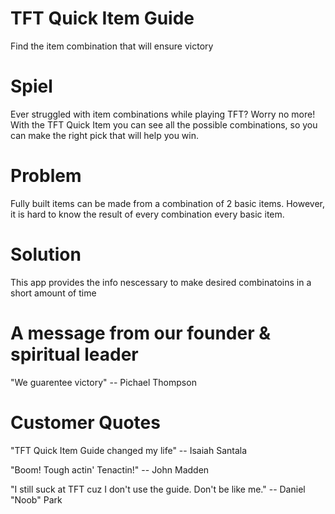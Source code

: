 # TFT Quick Item Guide
  Find the item combination that will ensure victory
# Spiel
  Ever struggled with item combinations while playing TFT? Worry no more! With the TFT Quick Item you can see all the possible combinations, so you can make the right pick that will help you win. 
# Problem
  Fully built items can be made from a combination of 2 basic items. However, it is hard to know the result of every combination every basic item.
# Solution
  This app provides the info nescessary to make desired combinatoins in a short amount of time
# A message from our founder & spiritual leader
  "We guarentee victory" -- Pichael Thompson
# Customer Quotes
  "TFT Quick Item Guide changed my life" -- Isaiah Santala

  "Boom! Tough actin' Tenactin!" -- John Madden
  
  "I still suck at TFT cuz I don't use the guide. Don't be like me." -- Daniel "Noob" Park